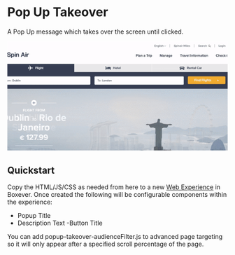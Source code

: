 # Pop Up Takeover
A Pop Up message which takes over the screen until clicked.

![Pop Up](popup-takeover.gif)

## Quickstart
Copy the HTML/JS/CSS as needed from here to a new [Web Experience](https://documentation.boxever.com/docs/using-custom-code) in Boxever. Once created the following will be configurable components within the experience:
- Popup Title
- Description Text
-Button Title

You can add popup-takeover-audienceFilter.js to advanced page targeting so it will only appear after a specified scroll percentage of the page.
